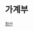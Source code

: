 # 가계부

[정산](%E1%84%80%E1%85%A1%E1%84%80%E1%85%A8%E1%84%87%E1%85%AE%20e1f7a884f6f7477d956bc177905d8f28/%E1%84%8C%E1%85%A5%E1%86%BC%E1%84%89%E1%85%A1%E1%86%AB%206c141b098b994cc3b5d3d6745249c567.csv)